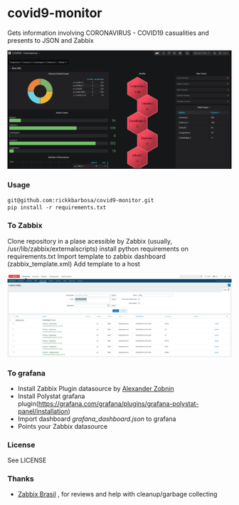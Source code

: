 # covid9-monitor
Gets information involving CORONAVIRUS - COVID19 casualities and presents to JSON and Zabbix

![Grafana](grafana_dashboard.png)


### Usage

```
git@github.com:rickkbarbosa/covid9-monitor.git
pip install -r requirements.txt
```

### To Zabbix

Clone repository in a plase acessible by Zabbix (usually, /usr/lib/zabbix/externalscripts)
install python requirements on requirements.txt
Import template to zabbix dashboard (zabbix_template.xml)
Add template to a host

![Using on Zabbix](zabbix_template.png)

### To grafana

* Install Zabbix Plugin datasource by [Alexander Zobnin](https://grafana.com/grafana/plugins/alexanderzobnin-zabbix-app)
* Install Polystat grafana plugin(https://grafana.com/grafana/plugins/grafana-polystat-panel/installation)
* Import dashboard _grafana_dashboard.json_ to grafana 
* Points your Zabbix datasource

### License

See LICENSE

### Thanks 

* [Zabbix Brasil](https://t.me/ZabbixBrasil) , for reviews and help with cleanup/garbage collecting
